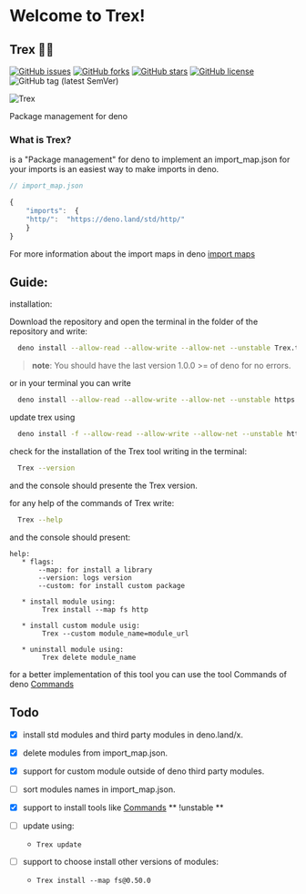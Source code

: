 
# Welcome to Trex!

## Trex 🐱‍🐉

[![GitHub issues](https://img.shields.io/github/issues/crewdevio/Trex)](https://github.com/crewdevio/Trex/issues) [![GitHub forks](https://img.shields.io/github/forks/crewdevio/Trex)](https://github.com/crewdevioTrex/network) [![GitHub stars](https://img.shields.io/github/stars/crewdevio/Trex)](https://github.com/crewdevio/Trex/stargazers) [![GitHub license](https://img.shields.io/github/license/crewdevio/Trex)](https://github.com/crewdevio/Trex/blob/master/LICENSE) ![GitHub tag (latest SemVer)](https://img.shields.io/github/v/tag/crewdevio/Trex)

![Trex](https://i.ibb.co/fF4BRkZ/trexquad.jpg)

 Package management for deno

### What is Trex?

is a "Package management" for deno to implement an import_map.json for your imports is an easiest way to make imports in deno.

```javascript
// import_map.json

{
    "imports":  {
	"http/":  "https://deno.land/std/http/"
    }
}
```
For more information about the import maps in deno [import maps](https://deno.land/manual/linking_to_external_code/import_maps)

## Guide:

installation:

Download the repository and open the terminal in the folder of the repository and write:
```sh
  deno install --allow-read --allow-write --allow-net --unstable Trex.ts
```
>__note__:  You should have the last version 1.0.0 >= of deno for no errors.

or in your terminal you can write

```sh
  deno install --allow-read --allow-write --allow-net --unstable https://deno.land/x/trex/Trex.ts
```
update trex using

```sh
  deno install -f --allow-read --allow-write --allow-net --unstable https://deno.land/x/trex/Trex.ts
```
check for the installation of the Trex tool writing in the terminal:

```sh
  Trex --version
```
and the console should presente the Trex version.


for any help of the commands of Trex write:
```sh
  Trex --help
```
and the console should present:

```
help:
   * flags:
       --map: for install a library
       --version: logs version
       --custom: for install custom package

   * install module using:
        Trex install --map fs http

   * install custom module usig:
        Trex --custom module_name=module_url

   * uninstall module using:
        Trex delete module_name
```
for a better implementation of this tool you can use the tool Commands of deno [Commands](https://deno.land/x/commands)

## Todo
- [x] install std modules and third party modules in deno.land/x.

- [x] delete modules from import_map.json.

- [X] support for custom module outside of deno third party modules.

- [ ] sort modules names in import_map.json.

- [x] support to install tools like [Commands](https://deno.land/x/commands) ** !unstable **

- [ ] update using:
    - ``` Trex update ```

- [ ] support to choose install other versions of modules:
    - ``` Trex install --map fs@0.50.0 ```
